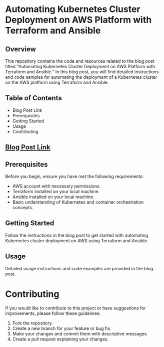 # Automating Kubernetes Cluster Deployment on AWS Platform with Terraform and Ansible

## Overview
This repository contains the code and resources related to the blog post titled "Automating Kubernetes Cluster Deployment on AWS Platform with Terraform and Ansible." In this blog post, you will find detailed instructions and code samples for automating the deployment of a Kubernetes cluster on the AWS platform using Terraform and Ansible.

## Table of Contents
- Blog Post Link
- Prerequisites
- Getting Started
- Usage
- Contributing

## [Blog Post Link](https://medium.com/@singhragvendra503/automating-kubernetes-cluster-deployment-on-aws-platform-with-terraform-and-ansible-5a58f31e0197)
## Prerequisites
Before you begin, ensure you have met the following requirements:

- AWS account with necessary permissions.
- Terraform installed on your local machine.
- Ansible installed on your local machine.
- Basic understanding of Kubernetes and container orchestration concepts.
## Getting Started
Follow the instructions in the blog post to get started with automating Kubernetes cluster deployment on AWS using Terraform and Ansible.

## Usage
Detailed usage instructions and code examples are provided in the blog post.

# Contributing
If you would like to contribute to this project or have suggestions for improvements, please follow these guidelines:

1. Fork the repository.
2. Create a new branch for your feature or bug fix.
3. Make your changes and commit them with descriptive messages.
4. Create a pull request explaining your changes.
